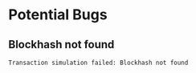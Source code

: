 # Potential Bugs

## Blockhash not found

```
Transaction simulation failed: Blockhash not found
```
